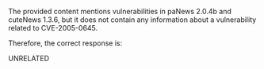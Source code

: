 The provided content mentions vulnerabilities in paNews 2.0.4b and cuteNews 1.3.6, but it does not contain any information about a vulnerability related to CVE-2005-0645.

Therefore, the correct response is:

UNRELATED